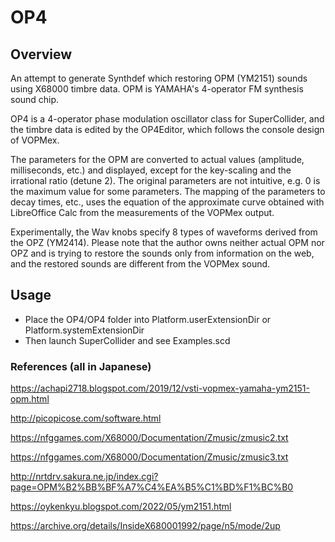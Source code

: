 # OP4

## Overview
An attempt to generate Synthdef which restoring OPM (YM2151) sounds using X68000 timbre data. OPM is YAMAHA's 4-operator FM synthesis sound chip.

OP4 is a 4-operator phase modulation oscillator class for SuperCollider, and the timbre data is edited by the OP4Editor, which follows the console design of VOPMex.

The parameters for the OPM are converted to actual values (amplitude, milliseconds, etc.) and displayed, except for the key-scaling and the irrational ratio (detune 2). The original parameters are not intuitive, e.g. 0 is the maximum value for some parameters. The mapping of the parameters to decay times, etc., uses the equation of the approximate curve obtained with LibreOffice Calc from the measurements of the VOPMex output.

Experimentally, the Wav knobs specify 8 types of waveforms derived from the OPZ (YM2414). Please note that the author owns neither actual OPM nor OPZ and is trying to restore the sounds only from information on the web, and the restored sounds are different from the VOPMex sound.

## Usage
- Place the OP4/OP4 folder into Platform.userExtensionDir or Platform.systemExtensionDir
- Then launch SuperCollider and see Examples.scd

### References (all in Japanese)

https://achapi2718.blogspot.com/2019/12/vsti-vopmex-yamaha-ym2151-opm.html

http://picopicose.com/software.html

https://nfggames.com/X68000/Documentation/Zmusic/zmusic2.txt

https://nfggames.com/X68000/Documentation/Zmusic/zmusic3.txt

http://nrtdrv.sakura.ne.jp/index.cgi?page=OPM%B2%BB%BF%A7%C4%EA%B5%C1%BD%F1%BC%B0

https://oykenkyu.blogspot.com/2022/05/ym2151.html

https://archive.org/details/InsideX680001992/page/n5/mode/2up